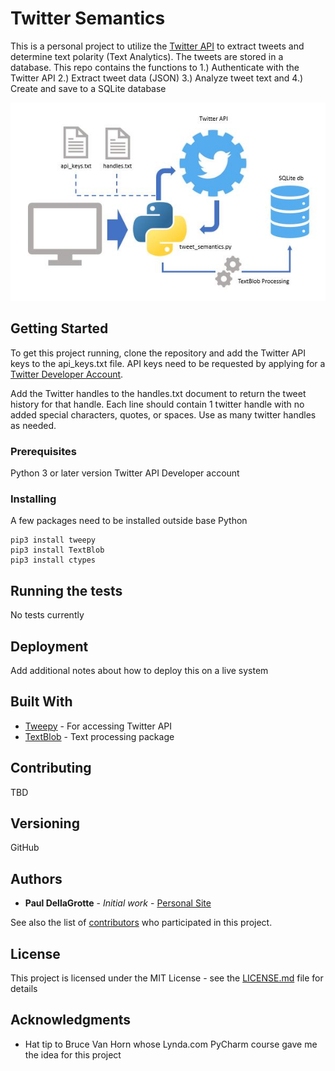 # Twitter Semantics

This is a personal project to utilize the [Twitter API](https://developer.twitter.com/en/docs.html/) to extract tweets
and determine text polarity (Text Analytics). The tweets are stored in a database. This repo contains the
functions to 1.) Authenticate with the Twitter API 2.) Extract tweet data (JSON) 3.) Analyze tweet text and 4.) Create
and save to a SQLite database

<a href="https://pdellagrotte.github.io/"><img src="https://github.com/pdellagrotte/TweetSemantics/blob/master/diagram.JPG" title="Diagram" alt="Author: Paul DellaGrotte"></a>

## Getting Started

To get this project running, clone the repository and add the Twitter API keys to the api_keys.txt file. API keys need
to be requested by applying for a [Twitter Developer Account](https://developer.twitter.com/en/apply-for-access).

Add the Twitter handles to the handles.txt document to return the tweet history for that handle. Each line should
contain 1 twitter handle with no added special characters, quotes, or spaces. Use as many twitter handles as needed.

### Prerequisites

Python 3 or later version
Twitter API Developer account

### Installing

A few packages need to be installed outside base Python

```
pip3 install tweepy
pip3 install TextBlob
pip3 install ctypes
```


## Running the tests
No tests currently

## Deployment

Add additional notes about how to deploy this on a live system

## Built With

* [Tweepy](http://www.tweepy.org/) - For accessing Twitter API
* [TextBlob](https://textblob.readthedocs.io/en/dev/) - Text processing package

## Contributing

TBD

## Versioning

GitHub

## Authors

* **Paul DellaGrotte** - *Initial work* - [Personal Site](https://pdellagrotte.github.io/)

See also the list of [contributors](https://github.com/pdellagrotte/TweetSemantics/contributors) 
who participated in this project.

## License

This project is licensed under the MIT License - see the [LICENSE.md](LICENSE.md) file for details

## Acknowledgments

* Hat tip to Bruce Van Horn whose Lynda.com PyCharm course gave me the idea for this project